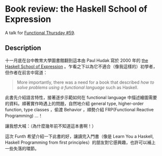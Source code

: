 # Book review: the Haskell School of Expression

A talk for [Functional Thursday #59][funth-59].

[funth-59]: https://www.meetup.com/Functional-Thursday/events/245823929/

## Description

十一月底在台中教育大學圖書館翻到這本由 Paul Hudak 寫於 2000 年的 [the Haskell School of Expression][SOE] 。乍看之下以為它不適合（像我這樣的）初學者，但作者在前言中寫道：

> More importantly, there was a need for a book that described *how to solve problems using a functional language* such as Haskell.

此書先介紹語言特性，接著逐步示範如何在 functional language 中描述繪圖需要的資料。順著實作時遇上的問題，自然地介紹 general type, higher-order function, type classes ，偷渡 Behavior ，順勢介紹 FRP(Functional Reactive Programming) …！

讓我想大喊：（為什麼幾年前不知道這本書啊！）

這次 Funth 希望介紹一下此書的好，讓讀完入門書（像是 Learn You a Haskell, Haskell Programming from first principles）的朋友對它感興趣，也許可以補上一些失落的環節。

[SOE]: https://www.amazon.com/Haskell-School-Expression-Functional-Programming/dp/0521644089
